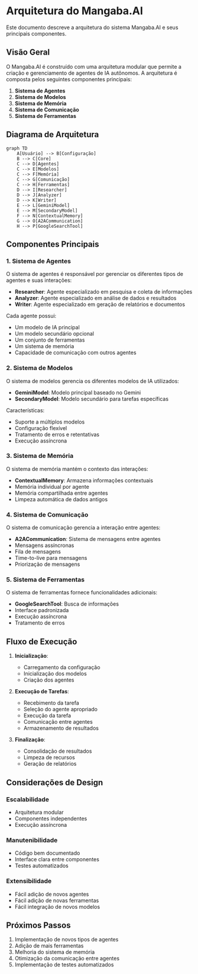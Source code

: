# Arquitetura do Mangaba.AI

Este documento descreve a arquitetura do sistema Mangaba.AI e seus principais componentes.

## Visão Geral

O Mangaba.AI é construído com uma arquitetura modular que permite a criação e gerenciamento de agentes de IA autônomos. A arquitetura é composta pelos seguintes componentes principais:

1. **Sistema de Agentes**
2. **Sistema de Modelos**
3. **Sistema de Memória**
4. **Sistema de Comunicação**
5. **Sistema de Ferramentas**

## Diagrama de Arquitetura

```mermaid
graph TD
    A[Usuário] --> B[Configuração]
    B --> C[Core]
    C --> D[Agentes]
    C --> E[Modelos]
    C --> F[Memória]
    C --> G[Comunicação]
    C --> H[Ferramentas]
    D --> I[Researcher]
    D --> J[Analyzer]
    D --> K[Writer]
    E --> L[GeminiModel]
    E --> M[SecondaryModel]
    F --> N[ContextualMemory]
    G --> O[A2ACommunication]
    H --> P[GoogleSearchTool]
```

## Componentes Principais

### 1. Sistema de Agentes

O sistema de agentes é responsável por gerenciar os diferentes tipos de agentes e suas interações:

- **Researcher**: Agente especializado em pesquisa e coleta de informações
- **Analyzer**: Agente especializado em análise de dados e resultados
- **Writer**: Agente especializado em geração de relatórios e documentos

Cada agente possui:
- Um modelo de IA principal
- Um modelo secundário opcional
- Um conjunto de ferramentas
- Um sistema de memória
- Capacidade de comunicação com outros agentes

### 2. Sistema de Modelos

O sistema de modelos gerencia os diferentes modelos de IA utilizados:

- **GeminiModel**: Modelo principal baseado no Gemini
- **SecondaryModel**: Modelo secundário para tarefas específicas

Características:
- Suporte a múltiplos modelos
- Configuração flexível
- Tratamento de erros e retentativas
- Execução assíncrona

### 3. Sistema de Memória

O sistema de memória mantém o contexto das interações:

- **ContextualMemory**: Armazena informações contextuais
- Memória individual por agente
- Memória compartilhada entre agentes
- Limpeza automática de dados antigos

### 4. Sistema de Comunicação

O sistema de comunicação gerencia a interação entre agentes:

- **A2ACommunication**: Sistema de mensagens entre agentes
- Mensagens assíncronas
- Fila de mensagens
- Time-to-live para mensagens
- Priorização de mensagens

### 5. Sistema de Ferramentas

O sistema de ferramentas fornece funcionalidades adicionais:

- **GoogleSearchTool**: Busca de informações
- Interface padronizada
- Execução assíncrona
- Tratamento de erros

## Fluxo de Execução

1. **Inicialização**:
   - Carregamento da configuração
   - Inicialização dos modelos
   - Criação dos agentes

2. **Execução de Tarefas**:
   - Recebimento da tarefa
   - Seleção do agente apropriado
   - Execução da tarefa
   - Comunicação entre agentes
   - Armazenamento de resultados

3. **Finalização**:
   - Consolidação de resultados
   - Limpeza de recursos
   - Geração de relatórios

## Considerações de Design

### Escalabilidade
- Arquitetura modular
- Componentes independentes
- Execução assíncrona

### Manutenibilidade
- Código bem documentado
- Interface clara entre componentes
- Testes automatizados

### Extensibilidade
- Fácil adição de novos agentes
- Fácil adição de novas ferramentas
- Fácil integração de novos modelos

## Próximos Passos

1. Implementação de novos tipos de agentes
2. Adição de mais ferramentas
3. Melhoria do sistema de memória
4. Otimização da comunicação entre agentes
5. Implementação de testes automatizados 